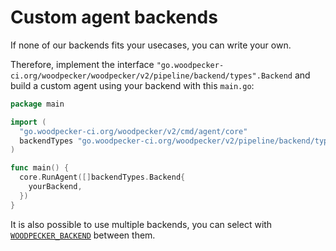 # Custom agent backends

If none of our backends fits your usecases, you can write your own.

Therefore, implement the interface `"go.woodpecker-ci.org/woodpecker/woodpecker/v2/pipeline/backend/types".Backend` and
build a custom agent using your backend with this `main.go`:

```go
package main

import (
  "go.woodpecker-ci.org/woodpecker/v2/cmd/agent/core"
  backendTypes "go.woodpecker-ci.org/woodpecker/v2/pipeline/backend/types"
)

func main() {
  core.RunAgent([]backendTypes.Backend{
    yourBackend,
  })
}
```

It is also possible to use multiple backends, you can select with [`WOODPECKER_BACKEND`](../30-administration/15-agent-config.md#woodpecker_backend) between them.
